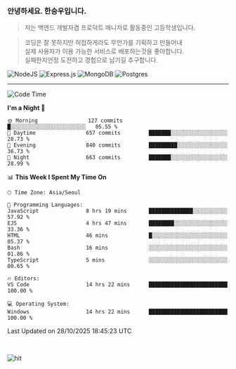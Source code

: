 ### 안녕하세요. 한승우입니다.

> 저는 백엔드 개발자겸 프로덕트 매니저로 활동중인 고등학생입니다.

> 코딩은 잘 못하지만 허접하게라도 무언가를 기획하고 만들어내<br>
> 실제 사용자가 이용 가능한 서비스로 배포하는것을 좋아합니다.<br>
> 실패한지언정 도전하고 경험으로 남기길 추구합니다.

![NodeJS](https://img.shields.io/badge/node.js-6DA55F?style=for-the-badge&logo=node.js&logoColor=white) 
![Express.js](https://img.shields.io/badge/express.js-%23404d59.svg?style=for-the-badge&logo=express&logoColor=%2361DAFB) ![MongoDB](https://img.shields.io/badge/MongoDB-%234ea94b.svg?style=for-the-badge&logo=mongodb&logoColor=white) ![Postgres](https://img.shields.io/badge/postgres-%23316192.svg?style=for-the-badge&logo=postgresql&logoColor=white)

---


<!--START_SECTION:waka-->
![Code Time](http://img.shields.io/badge/Code%20Time-580%20hrs%2044%20mins-blue)

**I'm a Night 🦉** 

```text
🌞 Morning                127 commits         █░░░░░░░░░░░░░░░░░░░░░░░░   05.55 % 
🌆 Daytime                657 commits         ███████░░░░░░░░░░░░░░░░░░   28.73 % 
🌃 Evening                840 commits         █████████░░░░░░░░░░░░░░░░   36.73 % 
🌙 Night                  663 commits         ███████░░░░░░░░░░░░░░░░░░   28.99 % 
```


📊 **This Week I Spent My Time On** 

```text
🕑︎ Time Zone: Asia/Seoul

💬 Programming Languages: 
JavaScript               8 hrs 19 mins       ██████████████░░░░░░░░░░░   57.92 % 
EJS                      4 hrs 47 mins       ████████░░░░░░░░░░░░░░░░░   33.36 % 
HTML                     46 mins             █░░░░░░░░░░░░░░░░░░░░░░░░   05.37 % 
Bash                     16 mins             ░░░░░░░░░░░░░░░░░░░░░░░░░   01.86 % 
TypeScript               5 mins              ░░░░░░░░░░░░░░░░░░░░░░░░░   00.65 % 

🔥 Editors: 
VS Code                  14 hrs 22 mins      █████████████████████████   100.00 % 

💻 Operating System: 
Windows                  14 hrs 22 mins      █████████████████████████   100.00 % 
```


 Last Updated on 28/10/2025 18:45:23 UTC
<!--END_SECTION:waka-->

<br>

![hit](https://myhits.vercel.app/api/hit/https%3A%2F%2Fgithub.com%2Fhqnseung?color=bluelabel=hit&size=small)
